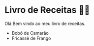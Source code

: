 # Livro de Receitas :man_cook:

Olá Bem vindo ao meu livro de receitas.

- Bobó de Camarão
- Fricassê de Frango
